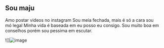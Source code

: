 ## Sou maju

Amo postar videos no instagram
Sou meia fechada, mais é só a cara sou mó legal
Minha vida é baseada em eu posso eu consigo.
Sou muito boa em conselhos porém sou pessima em escutar.

![]![image](https://github.com/user-attachments/assets/79ae82dc-87cf-475e-bf20-6fa989737469)

